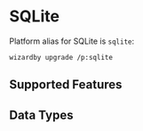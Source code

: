 # SQLite #

Platform alias for SQLite is `sqlite`:

```
wizardby upgrade /p:sqlite
```


## Supported Features ##

## Data Types ##